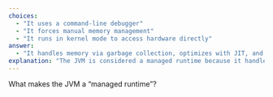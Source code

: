 ```yaml
---
choices:
  - "It uses a command-line debugger"
  - "It forces manual memory management"
  - "It runs in kernel mode to access hardware directly"
answer:
  - "It handles memory via garbage collection, optimizes with JIT, and ensures stability"
explanation: "The JVM is considered a managed runtime because it handles memory through garbage collection, improves performance using Just-In-Time (JIT) compilation, and provides a secure, stable environment for Java applications."
---
```


What makes the JVM a “managed runtime”?
